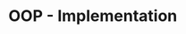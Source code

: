 <link rel="stylesheet" href="{{baseUrl}}/css/textbook.css">

<div class="website-content">

# OOP - Implementation

<div id="main">

<include src="classes/embed.md" />
<include src="classLevelMembers/embed.md" />
<include src="associations/embed.md" />
<include src="dependencies/embed.md" />
<include src="composition/embed.md" />
<include src="aggregation/embed.md" />
<include src="associationClasses/embed.md" />
<include src="inheritance/embed.md" />
<include src="overriding/embed.md" />
<include src="overloading/embed.md" />
<include src="interfaces/embed.md" />
<include src="abstractClasses/embed.md" />
<include src="polymorphism/embed.md" />

</div>

</div>
